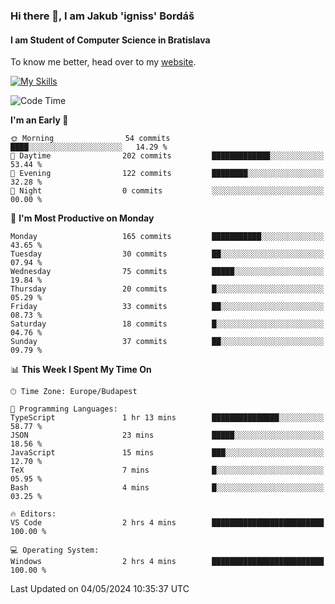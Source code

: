 ### Hi there 👋, I am Jakub 'igniss' Bordáš

#### I am Student of Computer Science in Bratislava
To know me better, head over to my [website](https://bordas.sk).

[![My Skills](https://skillicons.dev/icons?i=js,html,css,figma,svelte,java,kotlin,python,postgresql,typescript,nest,nodejs)](https://bordas.sk)


<!--START_SECTION:waka-->
![Code Time](http://img.shields.io/badge/Code%20Time-1%2C477%20hrs%2049%20mins-blue)

**I'm an Early 🐤** 

```text
🌞 Morning                54 commits          ████░░░░░░░░░░░░░░░░░░░░░   14.29 % 
🌆 Daytime                202 commits         █████████████░░░░░░░░░░░░   53.44 % 
🌃 Evening                122 commits         ████████░░░░░░░░░░░░░░░░░   32.28 % 
🌙 Night                  0 commits           ░░░░░░░░░░░░░░░░░░░░░░░░░   00.00 % 
```
📅 **I'm Most Productive on Monday** 

```text
Monday                   165 commits         ███████████░░░░░░░░░░░░░░   43.65 % 
Tuesday                  30 commits          ██░░░░░░░░░░░░░░░░░░░░░░░   07.94 % 
Wednesday                75 commits          █████░░░░░░░░░░░░░░░░░░░░   19.84 % 
Thursday                 20 commits          █░░░░░░░░░░░░░░░░░░░░░░░░   05.29 % 
Friday                   33 commits          ██░░░░░░░░░░░░░░░░░░░░░░░   08.73 % 
Saturday                 18 commits          █░░░░░░░░░░░░░░░░░░░░░░░░   04.76 % 
Sunday                   37 commits          ██░░░░░░░░░░░░░░░░░░░░░░░   09.79 % 
```


📊 **This Week I Spent My Time On** 

```text
🕑︎ Time Zone: Europe/Budapest

💬 Programming Languages: 
TypeScript               1 hr 13 mins        ███████████████░░░░░░░░░░   58.77 % 
JSON                     23 mins             █████░░░░░░░░░░░░░░░░░░░░   18.56 % 
JavaScript               15 mins             ███░░░░░░░░░░░░░░░░░░░░░░   12.70 % 
TeX                      7 mins              █░░░░░░░░░░░░░░░░░░░░░░░░   05.95 % 
Bash                     4 mins              █░░░░░░░░░░░░░░░░░░░░░░░░   03.25 % 

🔥 Editors: 
VS Code                  2 hrs 4 mins        █████████████████████████   100.00 % 

💻 Operating System: 
Windows                  2 hrs 4 mins        █████████████████████████   100.00 % 
```


 Last Updated on 04/05/2024 10:35:37 UTC
<!--END_SECTION:waka-->
